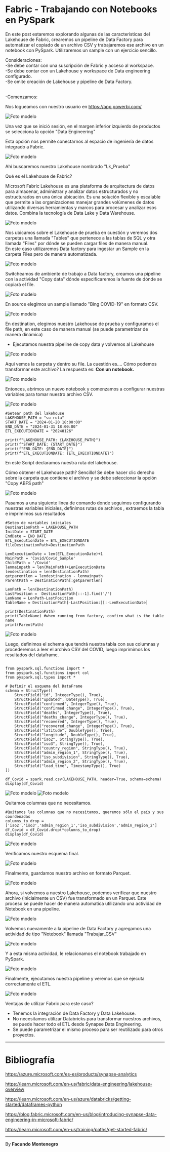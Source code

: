 # Fabric - Trabajando con Notebooks en PySpark


En este post estaremos explorando algunas de las características del Lakehouse de Fabric, crearemos un pipeline de Data Factory para automatizar el copiado de un archivo CSV y trabajaremos ese archivo en un notebook con PySpark. Utilizaremos un sample con un ejercicio sencillo.


Consideraciones:<br />
-Se debe contar con una suscripción de Fabric y acceso al workspace.<br />
-Se debe contar con un Lakehouse y workspace de Data engineering configurado.<br />
-Se omite creación de Lakehouse y pipeline de Data Factory.<br />

<br />
-Comenzamos: <br />

Nos logueamos con nuestro usuario en https://app.powerbi.com/


![Foto modelo](captura6.png)

Una vez que se inició sesión, en el margen inferior izquierdo de productos se selecciona la opción "Data Engineering"

Esta opción nos permite conectarnos al espacio de ingeniería de datos integrado a Fabric.

![Foto modelo](captura15.png)

Ahí buscaremos nuestro Lakehouse nombrado "Lk_Prueba"

Qué es el Lakehouse de Fabric? 

Microsoft Fabric Lakehouse es una plataforma de arquitectura de datos para almacenar, administrar y analizar datos estructurados y no estructurados en una única ubicación. Es una solución flexible y escalable que permite a las organizaciones manejar grandes volúmenes de datos utilizando diversas herramientas y marcos para procesar y analizar esos datos. Combina la tecnología de Data Lake y Data Warehouse.

![Foto modelo](captura16.png)

Nos ubicamos sobre el Lakehouse de prueba en cuestión y veremos dos carpetas una llamada "Tables" que pertenece a las tablas de SQL y otra llamada "Files" por dónde se pueden cargar files de manera manual.<br />
En este caso utilizaremos Data factory para ingestar un Sample en la carpeta Files pero de manera automatizada.


![Foto modelo](captura17.png)

Switcheamos de ambiente de trabajo a Data factory, creamos una pipeline con la actividad "Copy data" dónde especificaremos la fuente de dónde se copiará el file.


![Foto modelo](captura18.png)

En source elegimos un sample llamado "Bing COVID-19" en formato CSV.

![Foto modelo](captura19.png)

En destination, elegimos nuestro Lakehouse de prueba y configuramos el file path, en este caso de manera manual (se puede parametrizar de manera dinámica)


-  Ejecutamos nuestra pipeline de copy data y volvemos al Lakehouse

![Foto modelo](captura16.png)

Aqui vemos la carpeta y dentro su file. La cuestión es.... Cómo podemos transformar este archivo? La respuesta es: **Con un notebook.**

![Foto modelo](captura21.png)

Entonces, abrimos un nuevo notebook y comenzamos a configurar nuestras variables para tomar nuestro archivo CSV.

![Foto modelo](captura22.png)

~~~
#Setear path del lakehouse
LAKEHOUSE_PATH = "su ruta"
START_DATE = "2024-01-20 18:00:00"
END_DATE = "2024-01-31 18:00:00"
ETL_EXECUTIONDATE = "20240126"

print(f"LAKEHOUSE_PATH: {LAKEHOUSE_PATH}")
print(f"START_DATE: {START_DATE}")
print(f"END_DATE: {END_DATE}")
print(f"ETL_EXECUTIONDATE: {ETL_EXECUTIONDATE}")
~~~


En este Script declaramos nuestra ruta del lakehouse.

Cómo obtener el Lakehouse path? Sencillo! Se debe hacer clic derecho sobre la carpeta que contiene el archivo y se debe seleccionar la opción "Copy ABFS path"

![Foto modelo](captura23.png)

Pasamos a una siguiente linea de comando donde seguimos configurando nuestras variables iniciales, definimos rutas de archivos , extraemos la tabla e imprimimos sus resultados


~~~
#Seteo de variables iniciales
DestinationPath = LAKEHOUSE_PATH 
InitDate = START_DATE
EndDate = END_DATE
ETL_ExecutionDate = ETL_EXECUTIONDATE
fileDestinationPath=DestinationPath

LenExecutionDate = len(ETL_ExecutionDate)+1
MainPath = 'Covid/Covid_Sample'
ChildPath = '/Covid'
lenmainpath = len(MainPath)+LenExecutionDate
lendestination = len(DestinationPath)
getparentlen = lendestination - lenmainpath
ParentPath = DestinationPath[:getparentlen]

LenPath = len(DestinationPath)
LastPosition =  DestinationPath[::-1].find('/')
LenName = LenPath-LastPosition
TableName = DestinationPath[-LastPosition:][:-LenExecutionDate]

print(DestinationPath)
print(TableName) #when running from factory, confirm what is the table name
print(ParentPath)
~~~

![Foto modelo](captura7.png)

Luego, definimos el schema que tendrá nuestra tabla con sus columnas y procederemos a leer el archivo CSV del COVID, luego imprimimos los resultados del dataframe.

~~~

from pyspark.sql.functions import *
from pyspark.sql.functions import col
from pyspark.sql.types import *

# Definir el esquema del DataFrame
schema = StructType([
    StructField("id", IntegerType(), True),
    StructField("updated", DateType(), True),
    StructField("confirmed", IntegerType(), True),
    StructField("confirmed_change", IntegerType(), True),
    StructField("deaths", IntegerType(), True),
    StructField("deaths_change", IntegerType(), True),
    StructField("recovered", IntegerType(), True),
    StructField("recovered_change", IntegerType(), True),
    StructField("latitude", DoubleType(), True),
    StructField("longitude", DoubleType(), True),
    StructField("iso2", StringType(), True),
    StructField("iso3", StringType(), True),
    StructField("country_region", StringType(), True),
    StructField("admin_region_1", StringType(), True),
    StructField("iso_subdivision", StringType(), True),
    StructField("admin_region_2", StringType(), True),
    StructField("load_time", TimestampType(), True)
])

df_Covid = spark.read.csv(LAKEHOUSE_PATH, header=True, schema=schema)
display(df_Covid)

~~~

![Foto modelo](captura8.png)
![Foto modelo](captura9.png)


Quitamos columnas que no necesitamos.

~~~
#Quitamos las columnas que no necesitamos, queremos sólo el país y sus coordenadas
columns_to_drop = ['iso2','iso3','admin_region_1','iso_subdivision','admin_region_2']
df_Covid = df_Covid.drop(*columns_to_drop)
display(df_Covid)
~~~

![Foto modelo](captura10.png)

Verificamos nuestro esquema final.

![Foto modelo](captura11.png)

Finalmente, guardamos nuestro archivo en formato Parquet.

![Foto modelo](captura12.png)

Ahora, si volvemos a nuestro Lakehouse, podemos verificar que nuestro archivo (inicialmente un CSV) fue transformado en un Parquet. Este proceso se puede hacer de manera automatica utilizando una actividad de Notebook en una pipeline. 

![Foto modelo](captura13.png)

Volvemos nuevamente a la pipeline de Data Factory y agregamos una actividad de tipo "Notebook" llamada "Trabajar_CSV"

![Foto modelo](captura17.png)

Y a esta misma actividad, le relacionamos el notebook trabajado en PySpark.

![Foto modelo](captura20.png)

Finalmente, ejecutamos nuestra pipeline y veremos que se ejecuta correctamente el ETL.

![Foto modelo](captura5.png)


Ventajas de utilizar Fabric para este caso?

* Tenemos la integración de Data Factory y Data Lakehouse.
* No necesitamos utilizar Databricks para transformar nuestros archivos, se puede hacer todo el ETL desde Synapse Data Engineering.
* Se puede parametrizar el mismo proceso para ser reutilizado para otros proyectos.


----------------------------


# Bibliografía

https://azure.microsoft.com/es-es/products/synapse-analytics

https://learn.microsoft.com/en-us/fabric/data-engineering/lakehouse-overview

https://learn.microsoft.com/en-us/azure/databricks/getting-started/dataframes-python

https://blog.fabric.microsoft.com/en-us/blog/introducing-synapse-data-engineering-in-microsoft-fabric/

https://learn.microsoft.com/en-us/training/paths/get-started-fabric/


---

By **Facundo Montenegro**

